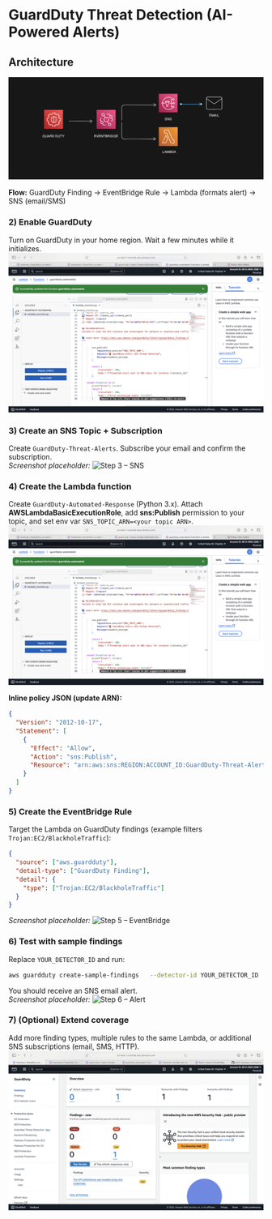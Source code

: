 # GuardDuty Threat Detection (AI-Powered Alerts)


## Architecture
![image alt](https://github.com/Dannyz513/Guard-Duty-Threat-Detection/blob/3399ae7308eb236d021d3c80a1343bf60262247c/GUARDDUTY%20ARCHITECTURE.png)

**Flow:** GuardDuty Finding → EventBridge Rule → Lambda (formats alert) → SNS (email/SMS)

### 2) Enable GuardDuty
Turn on GuardDuty in your home region. Wait a few minutes while it initializes.  
![image alt](https://github.com/Dannyz513/Guard-Duty-Threat-Detection/blob/bbf55978fefd7acce7f48a2c741ab0bf94b51f37/Guard%20duty.png)

### 3) Create an SNS Topic + Subscription
Create `GuardDuty-Threat-Alerts`. Subscribe your email and confirm the subscription.  
_Screenshot placeholder:_ ![Step 3 – SNS](images/step3_sns_placeholder.png)

### 4) Create the Lambda function
Create `GuardDuty-Automated-Response` (Python 3.x). Attach **AWSLambdaBasicExecutionRole**, add **sns:Publish** permission to your topic, and set env var `SNS_TOPIC_ARN=<your topic ARN>`.  
![image alt](https://github.com/Dannyz513/Guard-Duty-Threat-Detection/blob/bbf55978fefd7acce7f48a2c741ab0bf94b51f37/Guard%20duty.png)

**Inline policy JSON (update ARN):**
```json
{
  "Version": "2012-10-17",
  "Statement": [
    {
      "Effect": "Allow",
      "Action": "sns:Publish",
      "Resource": "arn:aws:sns:REGION:ACCOUNT_ID:GuardDuty-Threat-Alerts"
    }
  ]
}
```

### 5) Create the EventBridge Rule
Target the Lambda on GuardDuty findings (example filters `Trojan:EC2/BlackholeTraffic`):
```json
{
  "source": ["aws.guardduty"],
  "detail-type": ["GuardDuty Finding"],
  "detail": {
    "type": ["Trojan:EC2/BlackholeTraffic"]
  }
}
```
_Screenshot placeholder:_ ![Step 5 – EventBridge](images/step5_eventbridge_placeholder.png)

### 6) Test with sample findings
Replace `YOUR_DETECTOR_ID` and run:
```bash
aws guardduty create-sample-findings   --detector-id YOUR_DETECTOR_ID   --finding-types "Trojan:EC2/BlackholeTraffic"
```
You should receive an SNS email alert.  
_Screenshot placeholder:_ ![Step 6 – Alert](images/step6_alert_placeholder.png)

### 7) (Optional) Extend coverage
Add more finding types, multiple rules to the same Lambda, or additional SNS subscriptions (email, SMS, HTTP).  
![image alt](https://github.com/Dannyz513/Guard-Duty-Threat-Detection/blob/bf264c4bd717da146fd37d4d977d0b3301f3ca58/Guard%20duty%20final.png)
